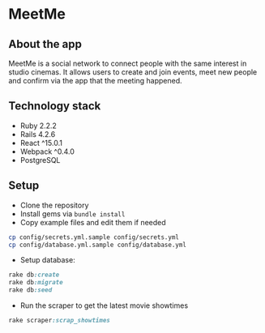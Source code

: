 MeetMe
======

## About the app
MeetMe is a social network to connect people with the same interest in studio cinemas. 
It allows users to create and join events, meet new people and confirm via the app that the meeting happened. 

## Technology stack 
* Ruby 2.2.2
* Rails 4.2.6
* React ^15.0.1
* Webpack ^0.4.0
* PostgreSQL

## Setup
* Clone the repository
* Install gems via `bundle install`
* Copy example files and edit them if needed
```bash
cp config/secrets.yml.sample config/secrets.yml 
cp config/database.yml.sample config/database.yml
```
* Setup database:
```ruby
rake db:create
rake db:migrate
rake db:seed 
```
* Run the scraper to get the latest movie showtimes
```ruby
rake scraper:scrap_showtimes
```
